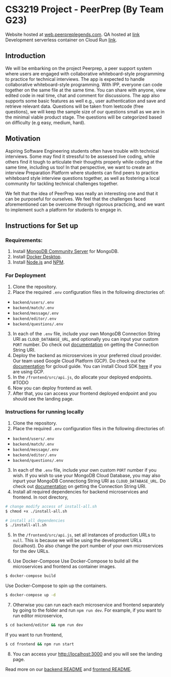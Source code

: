 # CS3219 Project - PeerPrep (By Team G23)

Website hosted at [web.peerpreplegends.com](web.peerpreplegends.com/).
QA hosted at [link](http://webdev.peerpreplegends.com)
Development serverless container on Cloud Run [link](https://web-6i7ougacoq-de.a.run.app/).

## Introduction
We will be embarking on the project Peerprep, a peer support system where users are engaged with collaborative whiteboard-style programming to practice for technical interviews. The app is expected to handle collaborative whiteboard-style programming. With IPP, everyone can code together on the same file at the same time. You can share with anyone, view edited code in real time, chat and comment for
discussions. The app also supports some basic features as well e.g., user authentication and save and retrieve relevant data. Questions will be taken from leetcode (free questions), we will keep the sample size of our questions small as we are in the minimal viable product stage. The questions will be categorized based on difficulty (e.g easy, medium, hard).

## Motivation

Aspiring Software Engineering students often have trouble with technical interviews. Some may find it stressful to be assessed live coding, while others find it tough to articulate their thoughts properly while coding at the same time, including us too! In that perspective, we want to create an interview Preparation Platform where students can find peers to practice whiteboard style interview questions together, as well as fostering a local community for tackling technical challenges together.


We felt that the idea of PeerPrep was really an interesting one and that it can be purposeful for ourselves. We feel that the challenges faced aforementioned can be overcome through rigorous practicing, and we want to implement such a platform for students to engage in. 

## Instructions for Set up
### Requirements:
1. Install [MongoDB Community Server](https://www.mongodb.com/try/download/community) for MongoDB.
2. Install [Docker Desktop](https://www.docker.com/products/docker-desktop).
3. Install [Node.js](https://nodejs.org/en/download/) and [NPM](https://docs.npmjs.com/downloading-and-installing-node-js-and-npm).

### For Deployment
1. Clone the repository.
2. Place the required `.env` configuration files in the following directories of:
  - `backend/users/.env`
  - `backend/match/.env`
  - `backend/message/.env`
  - `backend/editor/.env`
  - `backend/questions/.env`
3. In each of the `.env` file, include your own MongoDB Connection String URI as `CLOUD_DATABASE_URL`, and optionally you can input your custom `PORT` number. Do check out [documentation](https://docs.mongodb.com/manual/reference/connection-string/) on getting the Connection String URI.
4. Deploy the backend as microservices in your preferred cloud provider. Our team used Google Cloud Platform (GCP). Do check out the [documentation](https://cloud.google.com/sdk/gcloud/reference) for gcloud guide. You can install Cloud SDK [here]((https://cloud.google.com/sdk/docs/install)) if you are using GCP.
5. In the `/frontend/src/api.js`, do allocate your deployed endpoints. #TODO
6. Now you can deploy frontend as well.
7. After that, you can access your frontend deployed endpoint and you should see the landing page.

### Instructions for running locally
1. Clone the repository.
2. Place the required `.env` configuration files in the following directories of:
  - `backend/users/.env`
  - `backend/match/.env`
  - `backend/message/.env`
  - `backend/editor/.env`
  - `backend/questions/.env`
3. In each of the `.env` file, include your own custom `PORT` number if you wish. If you wish to use your MongoDB Cloud Database, you may also inpurt your MongoDB Connectiong String URI as `CLOUD_DATABASE_URL`. Do check out [documentation](https://docs.mongodb.com/manual/reference/connection-string/) on getting the Connection String URI.
4. Install all required dependencies for backend microservices and frontend. In root directory,
  ```bash
  # change modify access of install-all.sh
  $ chmod +x ./install-all.sh

  # install all dependencies
  $ ./install-all.sh
  ```
5. In the `/frontend/src/api.js`, set all instances of production URLs to `null`. This is because we will be using the development URLs (localhost). Do also change the port number of your own microservices for the dev URLs.

6. Use Docker-Compose
Use Docker-Compose to build all the microservices and frontend as container images.
  ```bash
  $ docker-compose build
  ```
Use Docker-Compose to spin up the containers.
  ```bash
  $ docker-compose up -d
  ```
7. Otherwise you can run each each microservice and frontend separately by going to the folder and run `npm run dev`.
  For example, if you want to run editor microservice,
  ```bash
  $ cd backend/editor && npm run dev
  ```
  If you want to run frontend,
  ```bash
  $ cd frontend && npm run start
  ```
8. You can access your [http://localhost:3000](http://localhost:3000) and you will see the landing page.



Read more on our [backend README](https://github.com/CS3219-SE-Principles-and-Patterns/cs3219-project-ay2122-2122-s1-g23/blob/main/backend/README.md) and [frontend README](https://github.com/CS3219-SE-Principles-and-Patterns/cs3219-project-ay2122-2122-s1-g23/blob/main/frontend/README.md).
